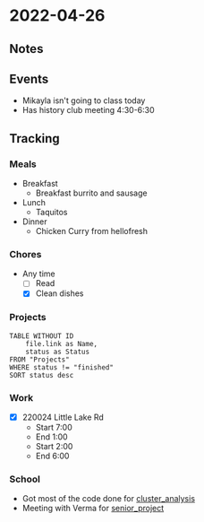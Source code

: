 # 2022-04-26
## Notes

## Events
- Mikayla isn't going to class today
- Has history club meeting 4:30-6:30

## Tracking
### Meals
- Breakfast
	- Breakfast burrito and sausage
- Lunch
	- Taquitos
- Dinner
	- Chicken Curry from hellofresh 

### Chores
- Any time
	- [ ] Read
	- [x] Clean dishes

### Projects
```dataview
TABLE WITHOUT ID
	file.link as Name,
	status as Status
FROM "Projects"
WHERE status != "finished"
SORT status desc
```

### Work
- [x] 220024 Little Lake Rd
	- Start 7:00
	- End 1:00
	- Start 2:00
	- End 6:00

### School
- Got most of the code done for [cluster_analysis](cluster_analysis.md)
- Meeting with Verma for [senior_project](senior_project.md)


 